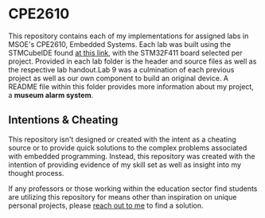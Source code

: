 # CPE2610

This repository contains each of my implementations for assigned labs in MSOE's CPE2610, Embedded Systems.
Each lab was built using the STMCubeIDE found [at this link](https://www.st.com/en/development-tools/stm32cubeide.html), with the STM32F411 board selected per project.
Provided in each lab folder is the header and source files as well as the respective lab handout.Lab 9 was a culmination of each previous project as well as our own component to build an original device. A README file within this folder provides more information about my project, a **museum alarm system**.

## Intentions & Cheating

This repository isn't designed or created with the intent as a cheating source or to provide quick solutions to the complex problems associated with embedded programming. Instead, this repository was created with the intention of providing evidence of my skill set as well as insight into my thought process.

If any professors or those working within the education sector find students are utilizing this repository for means other than inspiration on unique personal projects, please [reach out to me](mailto:james.prendiville05@gmail.com) to find a solution.
